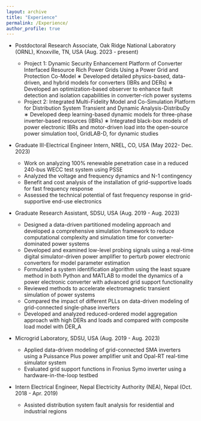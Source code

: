 ```yaml
---
layout: archive
title: "Experience"
permalink: /Experience/
author_profile: true
---
```


* Postdoctoral Research Associate, Oak Ridge National Laboratory (ORNL), Knoxville, TN, USA (Aug. 2023 - present)
    * Project 1: Dynamic Security Enhancement Platform of Converter Interfaced Resource Rich Power Grids Using a Power Grid and Protection Co-Model
         ∗ Developed detailed physics-based, data-driven, and hybrid models for converters (IBRs and DERs)
         ∗ Developed an optimization-based observer to enhance fault detection and isolation capabilities in converter-rich power systems
    * Project 2: Integrated Multi-Fidelity Model and Co-Simulation Platform for Distribution System Transient and Dynamic Analysis-DistribuDy
         ∗ Developed deep learning-based dynamic models for three-phase inverter-based resources (IBRs)
      ∗ Integrated black-box models of power electronic IBRs and motor-driven load into the open-source power simulation tool, GridLAB-D, for dynamic studies
      
* Graduate III-Electrical Engineer Intern, NREL, CO, USA (May 2022- Dec. 2023)
    * Work on analyzing 100% renewable penetration case in a reduced 240-bus WECC test system using PSSE
    * Analyzed the voltage and frequency dynamics and N-1 contingency
    * Benefit and cost analysis of the installation of grid-supportive loads for fast frequency response 
    * Assessed the technical potential of fast frequency response in grid-supportive end-use electronics

* Graduate Research Assistant, SDSU, USA (Aug. 2019 - Aug. 2023)
  * Designed a data-driven partitioned modeling approach and developed a comprehensive simulation framework to reduce computational complexity and simulation time for converter-dominated power systems
  * Developed and examined low-level probing signals using a real-time digital simulator-driven power amplifier to perturb power electronic converters for model parameter estimation 
  * Formulated a system identification algorithm using the least square method in both Python and MATLAB to model the dynamics of a power electronic converter with advanced grid support functionality
  * Reviewed methods to accelerate electromagnetic transient simulation of power systems 
  * Compared the impact of different PLLs on data-driven modeling of grid-connected single-phase inverters 
  * Developed and analyzed reduced-ordered model aggregation approach with high DERs and loads and compared with composite load model with DER_A

* Microgrid Laboratory, SDSU, USA (Aug. 2019 - Aug. 2023)
  * Applied data-driven modeling of grid-connected SMA inverters using a Puissance Plus power amplifier unit and Opal-RT real-time simulator system 
  * Evaluated grid support functions in Fronius Symo inverter using a hardware-in-the-loop testbed 

* Intern Electrical Engineer, Nepal Electricity Authority (NEA), Nepal (Oct. 2018 - Apr. 2019)
  * Assisted distribution system fault analysis for residential and industrial regions
